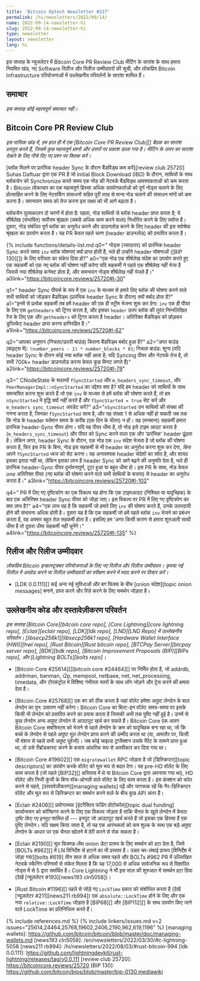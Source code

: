 ```yaml
---
title: 'Bitcoin Optech Newsletter #217'
permalink: /hi/newsletters/2022/09/14/
name: 2022-09-14-newsletter-hi
slug: 2022-09-14-newsletter-hi
type: newsletter
layout: newsletter
lang: hi
---
```

इस सप्ताह के न्यूजलेटर में Bitcoin Core PR Review Club मीटिंग के सारांश के साथ हमारा नियमित खंड, नए Software रिलीज और रिलीज
उम्मीदवारों की सूची, और लोकप्रिय Bitcoin Infrastructure परियोजनाओं में उल्लेखनीय परिवर्तनों के सारांश शामिल हैं।

## समाचार

*इस सप्ताह कोई महत्वपूर्ण समाचार नहीं।*

## Bitcoin Core PR Review Club

*इस मासिक खंड में, हम हाल ही में एक [Bitcoin Core PR Review Club][] बैठक का सारांश प्रस्तुत करते हैं,
जिसमें कुछ महत्वपूर्ण प्रश्नों और उत्तरों पर प्रकाश डाला गया है। मीटिंग के उत्तर का सारांश देखने के लिए नीचे दिए गए प्रश्न पर क्लिक करें।*

[ब्लॉक मिलने पर प्रारंभिक header Sync के दौरान बैंडविड्थ कम करें][review club 25720] Suhas Daftuar द्वारा एक PR है
जो Initial Block Download (IBD) के दौरान, साथियों के साथ ब्लॉकचेन को
Synchronize करते समय एक नोड की नेटवर्क बैंडविड्थ आवश्यकताओं को कम करता है। Bitcoin लोकाचार का एक
महत्वपूर्ण हिस्सा अधिक उपयोगकर्ताओं को पूर्ण नोड्स चलाने के लिए प्रोत्साहित करने के लिए नेटवर्किंग
संसाधनों सहित पूरी तरह से मान्य नोड चलाने की संसाधन मांगों को कम करना है। समन्वयन समय को
तेज करना इस लक्ष्य को भी आगे बढ़ाता है।

ब्लॉकचैन तुल्यकालन दो चरणों में होता है: पहला, नोड साथियों से ब्लॉक header प्राप्त करता है; ये शीर्षलेख (संभावित)
सर्वोत्तम श्रृंखला (सबसे अधिक काम करने वाला) निर्धारित करने के लिए पर्याप्त हैं। दूसरा, नोड संबंधित
पूर्ण ब्लॉक का अनुरोध करने और डाउनलोड करने के लिए header की इस सर्वश्रेष्ठ श्रृंखला का उपयोग करता
है। यह PR केवल पहले चरण (header डाउनलोड) को प्रभावित करता है।

{% include functions/details-list.md
  q0="<!--why-do-nodes-mostly-receive-inv-block-announcements-while-they-are-doing-initial-headers-sync-even-though-they-indicated-preference-for-headers-announcements-bip-130-->
  नोड्स (ज्यादातर) को प्रारंभिक header Sync करते समय `inv` ब्लॉक घोषणाएं क्यों प्राप्त होती हैं, भले
  ही उन्होंने header घोषणाओं ([BIP 130][]) के लिए वरीयता का संकेत दिया हो?"
  a0="एक नोड एक शीर्षलेख संदेश का उपयोग करते हुए एक सहकर्मी को एक नए ब्लॉक की घोषणा नहीं
  करेगा यदि सहकर्मी ने पहले एक शीर्षलेख नहीं भेजा
  है जिससे नया शीर्षलेख कनेक्ट होता है, और समन्वयन नोड्स शीर्षलेख नहीं भेजते हैं।"
  a0link="https://bitcoincore.reviews/25720#l-30"

  q1="<!--why-is-bandwidth-wasted-during-initial-headers-sync-by-adding-all-peers-that-announce-a-block-to-us-via-an-inv-as-headers-sync-peers-->
  header Sync पीयर्स के रूप में एक `inv` के माध्यम से हमारे लिए ब्लॉक की घोषणा करने वाले सभी साथियों को जोड़कर
  बैंडविड्थ (प्रारंभिक header Sync के दौरान) क्यों बर्बाद होता है?"
  a1="इनमें से प्रत्येक सहकर्मी तब हमें header की एक ही स्ट्रीम
  भेजना शुरू कर देगा: `inv` एक ही पीयर के लिए एक `getheaders` को ट्रिगर करता है, और इसका `header` उत्तर ब्लॉक की
  तुरंत निम्नलिखित रेंज के लिए एक और `getheaders` को ट्रिगर करता है header। अतिरिक्त बैंडविड्थ को छोड़कर
  डुप्लिकेट header प्राप्त करना हानिरहित है।"
  a1link="https://bitcoincore.reviews/25720#l-62"

  q2="<!--what-would-be-your-estimate-lower-upper-bound-of-how-much-bandwidth-is-wasted-->आपका अनुमान (निचला/ऊपरी बाउंड) कितना बैंडविड्थ बर्बाद हुआ है?"
  a2="अपर बाउंड (बाइट्स में): `(number_peers - 1) * number_blocks * 81`;
  निचला बाउंड: शून्य (यदि header Sync के दौरान कोई नया ब्लॉक नहीं आता है; यदि Syncing पीयर और नेटवर्क तेज है, तो
  सभी 700k+ header डाउनलोड करना केवल कुछ मिनट लगते हैं)"
  a2link="https://bitcoincore.reviews/25720#l-79"

  q3="<!--what-s-the-purpose-of-cnodestate-s-members-fsyncstarted-and-m-headers-sync-timeout-and-peermanagerimpl-nsyncstarted-if-we-start-syncing-headers-with-peers-that-announce-a-block-to-us-via-an-inv-why-do-we-not-increase-nsyncstarted-and-set-fsyncstarted-true-and-update-m-headers-sync-timeout-->
  CNodeState के सदस्यों `fSyncStarted` और `m_headers_sync_timeout`, और `PeerManagerImpl::nSyncStarted`
  का उद्देश्य क्या है? यदि हम header को साथियों के साथ समन्वयित करना शुरू करते हैं जो एक `inv` के माध्यम से हमें ब्लॉक की घोषणा
  करते हैं, तो हम `nSyncStarted` में वृद्धि क्यों नहीं करते हैं और `fSyncStarted = true` सेट करें और `m_headers_sync_timeout`
  अपडेट करें?"
  a3="`nSyncStarted` उन साथियों की संख्या की गणना करता है, जिनका `fSyncStarted` सत्य है, और यह
  संख्या 1 से अधिक नहीं हो सकती जब तक कि नोड के header वर्तमान समय के करीब (एक दिन के भीतर) न हों।
  यह (मनमाना) सहकर्मी हमारा प्रारंभिक header-Sync पीयर होगा। यदि यह पीयर धीमा है, तो नोड इसे टाइम आउट करता है
  (`m_headers_sync_timeout`) और पीयर को Sync करने वाला एक और 'प्रारंभिक' header ढूंढता है। लेकिन अगर,
  header Sync के दौरान, एक नोड एक `inv` संदेश भेजता है जो ब्लॉक की घोषणा करता है, फिर इस PR के बिना,
  नोड इस सहकर्मी से भी header का अनुरोध करना शुरू कर देगा, _बिना_ अपने `fSyncStarted` ध्वज को सेट करना।
  यह अनावश्यक header संदेशों का स्रोत है, और शायद इसका इरादा नहीं था, लेकिन
  इसका लाभ है header Sync को आगे बढ़ने की अनुमति देता है, भले ही प्रारंभिक header-Sync पीयर दुर्भावनापूर्ण, टूटा हुआ या
  बहुत धीमा हो। इस PR के साथ, नोड केवल _one_ अतिरिक्त पीयर (नए ब्लॉक की घोषणा करने वाले सभी साथियों
  के बजाय) से header का अनुरोध करता है।"
  a3link="https://bitcoincore.reviews/25720#l-102"

  q4="<!--an-alternative-to-the-approach-taken-in-the-pr-would-be-to-add-an-additional-headers-sync-peer-after-a-timeout-fixed-or-random-what-is-the-benefit-of-the-approach-taken-in-the-pr-over-this-alternative-->
  PR में लिए गए दृष्टिकोण का एक विकल्प यह होगा कि एक टाइमआउट (निश्चित या यादृच्छिक) के बाद एक
  अतिरिक्त header Sync पीयर को जोड़ा जाए। इस विकल्प पर PR में लिए गए दृष्टिकोण का क्या लाभ है?"
  a4="एक लाभ यह है कि सहकर्मी जो हमारे लिए `inv` की घोषणा करते हैं, उनके उत्तरदायी होने की
  संभावना अधिक होती है। दूसरा यह है कि एक सहकर्मी जो हमें पहले ब्लॉक `inv` भेजने का प्रबंधन करता है,
  वह अक्सर बहुत तेज़ सहकर्मी होता है। इसलिए हम 'अगर किसी कारण से हमारा शुरुआती साथी धीमा है तो
  दूसरा धीमा सहकर्मी नहीं चुनेंगे।"
  a4link="https://bitcoincore.reviews/25720#l-135"
%}
## रिलीज और रिलीज उम्मीदवार

*लोकप्रिय Bitcoin इन्फ्रास्ट्रक्चर परियोजनाओं के लिए नए रिलीज और रिलीज उम्मीदवार। कृपया नई रिलीज़ में
अपग्रेड करने या रिलीज़ उम्मीदवारों का परीक्षण करने में मदद करने पर विचार करें।*

- [LDK 0.0.111][] कई अन्य नई सुविधाओं और बग फिक्स के बीच [onion संदेश][topic onion messages]
  बनाने, प्राप्त करने और रिले करने के लिए समर्थन जोड़ता है।

## उल्लेखनीय कोड और दस्तावेज़ीकरण परिवर्तन

*इस सप्ताह [Bitcoin Core][bitcoin core repo], [Core Lightning][core lightning repo],
[Eclair][eclair repo], [LDK][ldk repo], [LND][LND Repo] में उल्लेखनीय परिवर्तन।
[libsecp256k1][libsecp256k1 repo], [Hardware Wallet Interface (HWI)][hwi repo],
[Rust Bitcoin][Rust bitcoin repo], [BTCPay Server][btcpay server repo],
[BDK][bdk repo], [Bitcoin Improvement Proposals (BIP)][BIPs repo], और
[Lightning BOLTs][bolts repo]।*


- [Bitcoin Core #25614][][bitcoin core #24464][] पर निर्मित होता है, जो addrdb, addrman, banman, i2p, mempool,
  netbase, net, net_processing, timedata, और टोरकंट्रोल में विशिष्ट गंभीरता स्तरों के साथ लॉग जोड़ने और ट्रेस करने की क्षमता देता है।

- [Bitcoin Core #25768][] एक बग को ठीक करता है जहां वॉलेट हमेशा अपुष्ट लेनदेन के बाल लेनदेन का पुन:
  प्रसारण नहीं करेगा। Bitcoin Core का बिल्ट-इन वॉलेट समय-समय पर इसके किसी भी लेनदेन को प्रसारित करने का
  प्रयास करता है जिसकी अभी तक पुष्टि नहीं हुई है। उनमें से कुछ लेनदेन अन्य अपुष्ट लेनदेन से आउटपुट खर्च कर सकते हैं।
  Bitcoin Core एक अलग Bitcoin Core सबसिस्टम को भेजने से पहले लेनदेन के क्रम को यादृच्छिक बना रहा था,
  जो कि बच्चे के लेनदेन से पहले अपुष्ट मूल लेनदेन प्राप्त करने की उम्मीद करता था (या, आमतौर पर, किसी भी वंशज
  से पहले सभी अपुष्ट पूर्वजों)। जब कोई चाइल्ड ट्रांजैक्शन उसके पैरेंट के सामने प्राप्त हुआ था, तो उसे
  रीब्रॉडकास्ट करने के बजाय आंतरिक रूप से अस्वीकार कर दिया गया था।

- [Bitcoin Core #19602][] एक `migratewallet` RPC जोड़ता है जो [डिस्क्रिप्टर][topic descriptors] का उपयोग करके वॉलेट को मूल रूप
  से बदल देगा। यह pre-HD वॉलेट के लिए काम करता है (जो पहले [BIP32][] अस्तित्व में थे या Bitcoin Core द्वारा अपनाया गया था), HD वॉलेट
  और निजी कुंजी के बिना वॉच-ओनली वाले वॉलेट के लिए काम करता है। इस फ़ंक्शन को कॉल करने से पहले, [दस्तावेज़ीकरण][managing wallets] पढ़ें
  और जागरूक रहें कि गैर-डिस्क्रिप्टर वॉलेट और मूल रूप से डिस्क्रिप्टर का समर्थन करने वाले के बीच कुछ API अंतर हैं।

<!-- TODO:harding to separate dual funding from interactive funding -->

- [Eclair #2406][] प्रयोगात्मक [इंटरैक्टिव फंडिंग प्रोटोकॉल][topic dual funding] कार्यान्वयन को कॉन्फ़िगर
  करने के लिए एक विकल्प जोड़ता है ताकि चैनल के खुले लेनदेन में केवल *पुष्टि किए गए इनपुट* शामिल हों --- इनपुट जो
  आउटपुट खर्च करते हैं जो इसका एक हिस्सा हैं एक पुष्टि लेनदेन। यदि सक्षम किया जाता है, तो यह एक आरंभकर्ता को कम
  शुल्क के साथ एक बड़े अपुष्ट लेनदेन के आधार पर एक चैनल खोलने में देरी करने से रोक सकता है।

- [Eclair #2190][] मूल फिक्स्ड-लेंथ onion डेटा प्रारूप के लिए समर्थन को हटा देता है, जिसे [BOLTs #962][] में
  LN विनिर्देश से हटाने का भी प्रस्ताव है। उन्नत चर-लंबाई प्रारूप [विनिर्देश में जोड़ा गया][bolts #619] तीन साल से अधिक
  समय पहले और BOLTs #962 PR में उल्लिखित नेटवर्क स्कैनिंग परिणामों से संकेत मिलता है कि यह 17,000 से अधिक सार्वजनिक
  रूप से विज्ञापित नोड्स में से 5 द्वारा समर्थित है। Core Lightning ने भी इस साल की शुरुआत में समर्थन हटा दिया
  (देखें [न्यूज़लेटर #193][news193 cln5058])।

- [Rust Bitcoin #1196][] पहले से जोड़े गए `LockTime` प्रकार को संशोधित करता है (देखें [न्यूज़लेटर #211][news211 rb994])
  एक `absolute::LockTime` होने के लिए और एक नया `relative::LockTime` जोड़ता है [BIP68][] और [BIP112][] के साथ उपयोग
  किए जाने वाले LockTime का प्रतिनिधित्व करते हैं।

{% include references.md %}
{% include linkers/issues.md v=2 issues="25614,24464,25768,19602,2406,2190,962,619,1196" %}
[managing wallets]: https://github.com/bitcoin/bitcoin/blob/master/doc/managing-wallets.md
[news193 cln5058]: /en/newsletters/2022/03/30/#c-lightning-5058
[news211 rb994]: /hi/newsletters/2022/08/03/#rust-bitcoin-994
[ldk 0.0.111]: https://github.com/lightningdevkit/rust-lightning/releases/tag/v0.0.111
[review club 25720]: https://bitcoincore.reviews/25720
[BIP 130]: https://github.com/bitcoin/bips/blob/master/bip-0130.mediawiki
